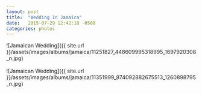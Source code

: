 ```yaml
---
layout: post
title:  "Wedding In Jamaica"
date:   2015-07-29 12:42:18 -0500
categories: photos
---
```


![Jamaican Wedding]({{ site.url }}/assets/images/albums/jamaica/11251827_448609995318995_1697920308_n.jpg)
<br/><br/>
![Jamaican Wedding]({{ site.url }}/assets/images/albums/jamaica/11351999_874092882675513_1260898795_n.jpg)
